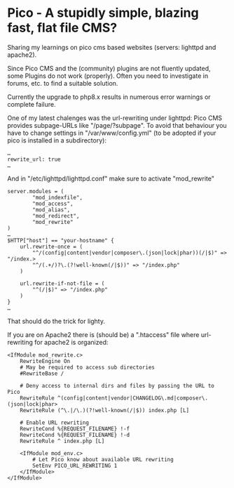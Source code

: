# Pico - A stupidly simple, blazing fast, flat file CMS?
Sharing my learnings on pico cms based websites (servers: lighttpd and apache2).

Since Pico CMS and the (community) plugins are not fluently updated, some Plugins do not work (properly).
Often you need to investigate in forums, etc. to find a suitable solution.

Currently the upgrade to php8.x results in numerous error warnings or complete failure.

One of my latest chalenges was the url-rewriting under lighttpd:
Pico CMS provides subpage-URLs like "/page/?subpage". To avoid that behaviour you have to change settings in  "/var/www/config.yml" (to be adopted if your pico is installed in a subdirectory):

```
…
rewrite_url: true
…
```

And in "/etc/lighttpd/lighttpd.conf" make sure to activate "mod_rewrite"

```
server.modules = (
        "mod_indexfile",
        "mod_access",
        "mod_alias",
        "mod_redirect",
        "mod_rewrite"
)
…
$HTTP["host"] == "your-hostname" {
    url.rewrite-once = (
        "^/(config|content|vendor|composer\.(json|lock|phar))(/|$)" => "/index.>
        "^/(.+/)?\.(?!well-known(/|$))" => "/index.php"
    )

    url.rewrite-if-not-file = (
        "^(/|$)" => "/index.php"
    )
}
…
```

That should do the trick for lighty.

If you are on Apache2 there is (should be) a ".htaccess" file where url-rewriting for apache2 is organized:

```
<IfModule mod_rewrite.c>
    RewriteEngine On
    # May be required to access sub directories
    #RewriteBase /

    # Deny access to internal dirs and files by passing the URL to Pico
    RewriteRule ^(config|content|vendor|CHANGELOG\.md|composer\.(json|lock|phar>
    RewriteRule (^\.|/\.)(?!well-known(/|$)) index.php [L]

    # Enable URL rewriting
    RewriteCond %{REQUEST_FILENAME} !-f
    RewriteCond %{REQUEST_FILENAME} !-d
    RewriteRule ^ index.php [L]

    <IfModule mod_env.c>
        # Let Pico know about available URL rewriting
        SetEnv PICO_URL_REWRITING 1
    </IfModule>
</IfModule>
```




